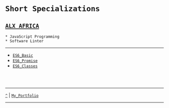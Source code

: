 # `Short Specializations`
[`ALX AFRICA`](https://www.alxafrica.com)
---
```
* JavaScript Programming
* Software Linter
```

---
* [`ES6_Basic`](https://github.com/TheeKingZa/alx-frontend-javascript/tree/master/0x00-ES6_basic/README.md)
* [`ES6_Promise`](https://github.com/TheeKingZa/alx-frontend-javascript/tree/master/0x01-ES6_promise/README.md)
* [`ES6_Classes`](https://github.com/TheeKingZa/alx-frontend-javascript/tree/master/0x02-ES6_classes/README.md)



<br/>



 


  
<br/>

---

[`^`](#short-specializations) | [`My_Portfolio`](https://github.com/TheeKingZa/Portfolio/blob/master/README.md)

---
